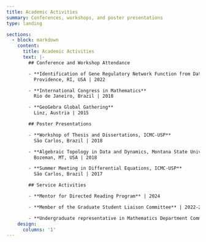 ```yaml
---
title: Academic Activities
summary: Conferences, workshops, and poster presentations
type: landing

sections:
  - block: markdown
    content:
      title: Academic Activities
      text: |-
        ## Conference and Workshop Attendance

        - **Identification of Gene Regulatory Network Function from Data**  
          Providence, RI, USA | 2022

        - **International Congress in Mathematics**  
          Rio de Janeiro, Brazil | 2018

        - **GeoGebra Global Gathering**  
          Linz, Austria | 2015

        ## Poster Presentations

        - **Workshop of Thesis and Dissertations, ICMC-USP**  
          São Carlos, Brazil | 2018

        - **Algebraic Topology in Data and Dynamics, Montana State University**  
          Bozeman, MT, USA | 2018

        - **Summer Meeting in Differential Equations, ICMC-USP**  
          São Carlos, Brazil | 2017

        ## Service Activities

        - **Mentor for Directed Reading Program** | 2024

        - **Member of the Graduate Student Liaison Committee** | 2022-2024

        - **Undergraduate representative in Mathematics Department Committee** | 2015-2016
    design:
      columns: '1'
---
```


